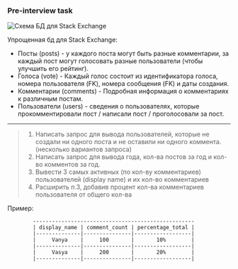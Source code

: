 ###  Pre-interview task

![Схема БД для Stack Exchange](https://raw.githubusercontent.com/NerushKirill/testing/main/ZuzX/schema_tables.png)

Упрощенная бд для Stack Exchange:
 - Посты (posts) - у каждого поста могут быть разные комментарии, за каждый пост могут голосовать разные пользователи (чтобы улучшить его рейтинг).
 - Голоса (vote) - Каждый голос состоит из идентификатора голоса, номера пользователя (FK), номера сообщения (FK) и даты создания. 
 - Комментарии (comments) - Подробная информация о комментариях к различным постам. 
 - Пользователи (users) - сведения о пользователях, которые прокомментировали пост / написали пост / проголосовали за пост.

---

>1. Написать запрос для вывода пользователей, которые не создали ни одного поста и не оставили ни одного коммента. (несколько вариантов запроса)
>2. Написать запрос для вывода года, кол-ва постов за год и кол-во комментов за год.
>3. Вывести 3 самых активных (по кол-ву комментариев) пользователей (display name) и их кол-во комментариев
>4. Расширить п.3, добавив процент кол-ва комментариев пользователя от общего кол-ва

Пример:
```
        ---------------------------------------------------
        | display_name | comment_count | percentage_total |
        |--------------|---------------|------------------|
        |     Vanya    |     100       |       10%        |
        |--------------|---------------|------------------|
        |     Vasya    |     200       |       20%        |
        |--------------|---------------|------------------|
```
